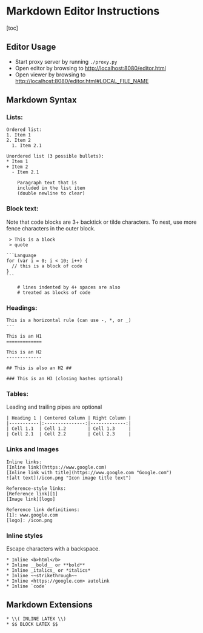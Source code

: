 # Markdown Editor Instructions #

[toc]

## Editor Usage ##

- Start proxy server by running `./proxy.py`
- Open editor by browsing to <http://localhost:8080/editor.html>
- Open viewer by browsing to <http://localhost:8080/editor.html#LOCAL_FILE_NAME>

## Markdown Syntax ##

### Lists: ###

```NoLanguage
Ordered list:
1. Item 1
2. Item 2
  1. Item 2.1

Unordered list (3 possible bullets):
* Item 1
+ Item 2
  - Item 2.1

    Paragraph text that is
    included in the list item
    (double newline to clear)
```

### Block text: ###

Note that code blocks are 3+ backtick or tilde characters.  To nest, use more
fence characters in the outer block.

````NoLanguage
 > This is a block
 > quote

```Language
for (var i = 0; i < 10; i++) {
  // this is a block of code
}
```

    # lines indented by 4+ spaces are also
    # treated as blocks of code

````

### Headings: ###

```NoLanguage
This is a horizontal rule (can use -, *, or _)
---

This is an H1
=============

This is an H2
-------------

## This is also an H2 ##

### This is an H3 (closing hashes optional)
```

### Tables: ###

Leading and trailing pipes are optional

```NoLanguage
| Heading 1 | Centered Column | Right Column |
|-----------|:---------------:|-------------:|
| Cell 1.1  | Cell 1.2        | Cell 1.3     |
| Cell 2.1  | Cell 2.2        | Cell 2.3     |
```

### Links and Images ###

```NoLanguage
Inline links:
[Inline link](https://www.google.com)
[Inline link with title](https://www.google.com "Google.com")
![alt text](/icon.png "Icon image title text")

Reference-style links:
[Reference link][1]
[Image link][logo]

Reference link definitions:
[1]: www.google.com
[logo]: /icon.png
```

### Inline styles ###

Escape characters with a backspace.

```NoLanguage
* Inline <b>html</b>
* Inline __bold__ or **bold**
* Inline _italics_ or *italics*
* Inline ~~strikethrough~~
* Inline <https://google.com> autolink
* Inline `code`
```

## Markdown Extensions ##

```NoLanguage
* \\( INLINE LATEX \\)
* $$ BLOCK LATEX $$
```
